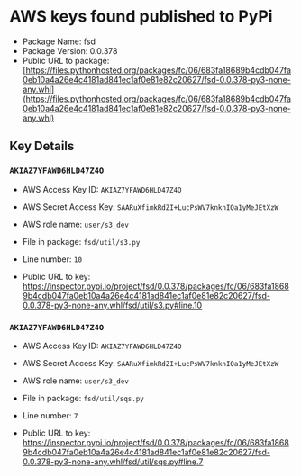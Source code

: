# AWS keys found published to PyPi

* Package Name: fsd
* Package Version: 0.0.378
* Public URL to package: [https://files.pythonhosted.org/packages/fc/06/683fa18689b4cdb047fa0eb10a4a26e4c4181ad841ec1af0e81e82c20627/fsd-0.0.378-py3-none-any.whl](https://files.pythonhosted.org/packages/fc/06/683fa18689b4cdb047fa0eb10a4a26e4c4181ad841ec1af0e81e82c20627/fsd-0.0.378-py3-none-any.whl)

## Key Details

### `AKIAZ7YFAWD6HLD47Z4O`

* AWS Access Key ID: `AKIAZ7YFAWD6HLD47Z4O`
* AWS Secret Access Key: `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` 
* AWS role name: `user/s3_dev`
* File in package: `fsd/util/s3.py`
* Line number: `10`

* Public URL to key: https://inspector.pypi.io/project/fsd/0.0.378/packages/fc/06/683fa18689b4cdb047fa0eb10a4a26e4c4181ad841ec1af0e81e82c20627/fsd-0.0.378-py3-none-any.whl/fsd/util/s3.py#line.10



### `AKIAZ7YFAWD6HLD47Z4O`

* AWS Access Key ID: `AKIAZ7YFAWD6HLD47Z4O`
* AWS Secret Access Key: `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` 
* AWS role name: `user/s3_dev`
* File in package: `fsd/util/sqs.py`
* Line number: `7`

* Public URL to key: https://inspector.pypi.io/project/fsd/0.0.378/packages/fc/06/683fa18689b4cdb047fa0eb10a4a26e4c4181ad841ec1af0e81e82c20627/fsd-0.0.378-py3-none-any.whl/fsd/util/sqs.py#line.7


